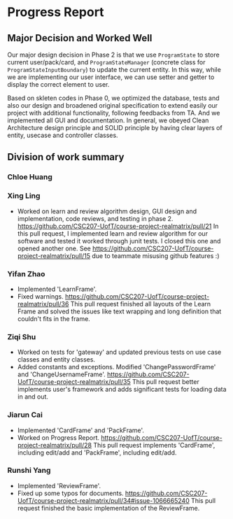 # Progress Report

## Major Decision and Worked Well
Our major design decision in Phase 2 is that we use `ProgramState` to store current user/pack/card, and `ProgramStateManager` (concrete class for `ProgramStateInputBoundary`)
to update the current entity. In this way, while we are implementing our user interface, we can use setter and getter to display the correct element to user.

Based on skleten codes in Phase 0, we optimized the database, tests and also our design and broadened original specification to extend easily our project with additional functionality, following feedbacks from TA. 
And we implemented all GUI and documentation.
In general, we obeyed Clean Architecture design principle and SOLID principle by having clear layers of entity, usecase and controller classes.

## Division of work summary
### Chloe Huang


### Xing Ling
- Worked on learn and review algorithm design, GUI design and implementation, code reviews, and testing in phase 2. 
https://github.com/CSC207-UofT/course-project-realmatrix/pull/21 
In this pull request, I implemented learn and review algorithm for our software and tested it worked through junit tests. I closed this one and opened another one. 
See https://github.com/CSC207-UofT/course-project-realmatrix/pull/15 due to teammate misusing github features :)

### Yifan Zhao
- Implemented 'LearnFrame'.
- Fixed warnings.
https://github.com/CSC207-UofT/course-project-realmatrix/pull/36
This pull request finished all layouts of the Learn Frame and solved the issues like text wrapping and long definition that couldn't fits in the frame.

### Ziqi Shu
- Worked on tests for 'gateway' and updated previous tests on use case classes and entity classes. 
- Added constants and exceptions. Modified 'ChangePasswordFrame' and 'ChangeUsernameFrame'.
https://github.com/CSC207-UofT/course-project-realmatrix/pull/35
This pull request better implements user's framework and adds significant tests for loading data in and out.

### Jiarun Cai
- Implemented 'CardFrame' and 'PackFrame'.
- Worked on Progress Report.
https://github.com/CSC207-UofT/course-project-realmatrix/pull/28
This pull request implements 'CardFrame', including edit/add and 'PackFrame', including edit/add.

### Runshi Yang
- Implemented 'ReviewFrame'.
- Fixed up some typos for documents.
https://github.com/CSC207-UofT/course-project-realmatrix/pull/34#issue-1066665240
This pull request finished the basic implementation of the ReviewFrame.




